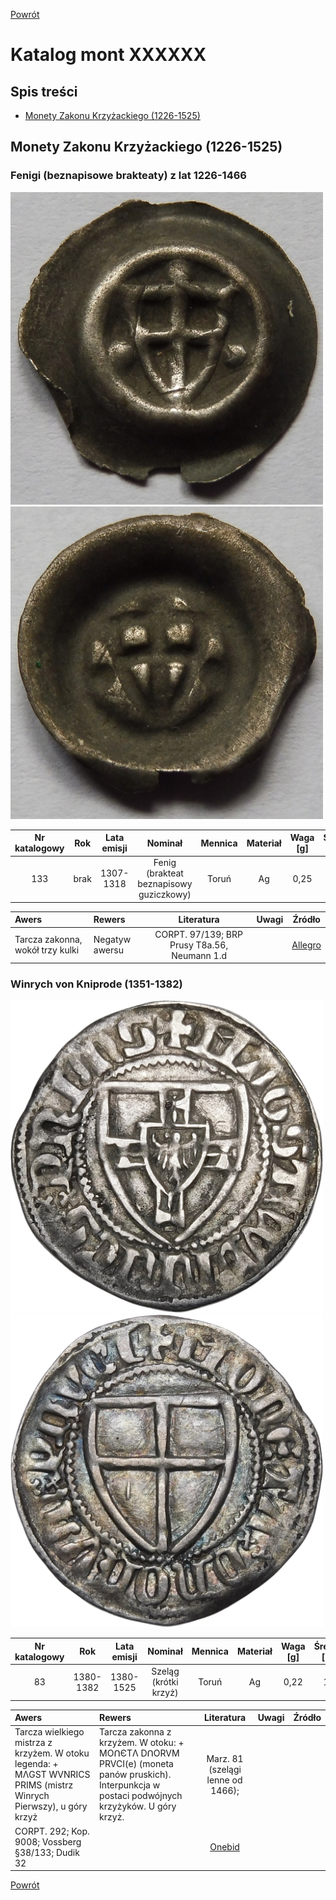 [Powrót](../)


# Katalog mont XXXXXX
## Spis treści

- [Monety Zakonu Krzyżackiego (1226-1525)](#zak)


<a id='zak'></a>
## Monety Zakonu Krzyżackiego (1226-1525)

<a id='m1-1'></a>
### Fenigi (beznapisowe brakteaty) z lat 1226-1466

<img src="images/0133 - 1307-1318 - brakteat krzyzacki - awers.jpg" width="500px" height="500px"/> <img src="images/0133 - 1307-1318 - brakteat krzyzacki - rewers.jpg" width="500px" height="500px"/>
    
| Nr katalogowy | Rok | Lata emisji | Nominał | Mennica | Materiał | Waga [g] | Średnica [mm] | Rant | Stan |
| :-: | :-: | :-: | :-: | :-: | :-: | :-: | :-: | :-: | :-: |
| 133 | brak | 1307-1318 | Fenig (brakteat beznapisowy guziczkowy) | Toruń | Ag | 0,25 | 16 | gładki | 2- |

| Awers | Rewers | Literatura | Uwagi | Źródło |
| :- | :- | :-: | :- | :-: |
| Tarcza zakonna, wokół trzy kulki | Negatyw awersu | CORPT. 97/139; BRP Prusy T8a.56, Neumann 1.d |  | [Allegro](https://allegro.pl/oferta/brakteat-zakon-krzyzacki-ok-1307-1318-12193378108) |

<a id='m1-2'></a>
### Winrych von Kniprode (1351-1382)

<img src="images/0083 - 1360-1382 - szelag krzyzacki - Winrych von Kniprode - awers.jpg" width="500px" height="500px"/> <img src="images/0083 - 1360-1382 - szelag krzyzacki - Winrych von Kniprode - rewers.jpg" width="500px" height="500px"/>
    
| Nr katalogowy | Rok | Lata emisji | Nominał | Mennica | Materiał | Waga [g] | Średnica [mm] | Rant | Stan |
| :-: | :-: | :-: | :-: | :-: | :-: | :-: | :-: | :-: | :-: |
| 83 | 1380-1382 | 1380-1525 | Szeląg (krótki krzyż) | Toruń | Ag | 0,22 | 16,2 | gładki | 3+ |

| Awers | Rewers | Literatura | Uwagi | Źródło |
| :- | :- | :-: | :- | :-: |
| Tarcza wielkiego mistrza z krzyżem. W otoku legenda: + MΛGST WVNRICS PRIMS (mistrz Winrych Pierwszy), u góry krzyż | Tarcza zakonna z krzyżem. W otoku: + MOՈЄTΛ DՈORVM PRVCI(e) (moneta panów pruskich). Interpunkcja w postaci podwójnych krzyżyków. U góry krzyż. | Marz. 81 (szelągi lenne od 1466);
CORPT. 292; Kop. 9008; Vossberg §38/133; Dudik 32 |  | [Onebid](https://onebid.pl/pl/monety-zakon-krzyzacki-winrych-von-kniprode-1351-1382-szelag/1111454) |


[Powrót](../)